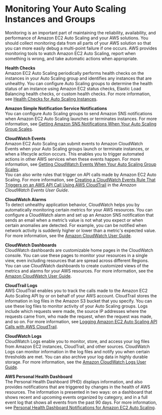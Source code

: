 # Monitoring Your Auto Scaling Instances and Groups<a name="as-monitoring-features"></a>

Monitoring is an important part of maintaining the reliability, availability, and performance of Amazon EC2 Auto Scaling and your AWS solutions\. You should collect monitoring data from all parts of your AWS solution so that you can more easily debug a multi\-point failure if one occurs\. AWS provides monitoring tools to watch Amazon EC2 Auto Scaling, report when something is wrong, and take automatic actions when appropriate\.

**Health Checks**  
Amazon EC2 Auto Scaling periodically performs health checks on the instances in your Auto Scaling group and identifies any instances that are unhealthy\. You can configure Auto Scaling groups to determine the health status of an instance using Amazon EC2 status checks, Elastic Load Balancing health checks, or custom health checks\. For more information, see [Health Checks for Auto Scaling Instances](healthcheck.md)\.

**Amazon Simple Notification Service Notifications**  
You can configure Auto Scaling groups to send Amazon SNS notifications when Amazon EC2 Auto Scaling launches or terminates instances\. For more information, see [Getting Amazon SNS Notifications When Your Auto Scaling Group Scales](ASGettingNotifications.md)\.

**CloudWatch Events**  
Amazon EC2 Auto Scaling can submit events to Amazon CloudWatch Events when your Auto Scaling groups launch or terminate instances, or when a lifecycle action occurs\. This enables you to trigger automated actions in other AWS services when these events happen\. For more information, see [Getting CloudWatch Events When Your Auto Scaling Group Scales](cloud-watch-events.md)\.  
You can also write rules that trigger on API calls made by Amazon EC2 Auto Scaling\. For more information, see [Creating a CloudWatch Events Rule That Triggers on an AWS API Call Using AWS CloudTrail](https://docs.aws.amazon.com/AmazonCloudWatch/latest/events/Create-CloudWatch-Events-CloudTrail-Rule.html) in the *Amazon CloudWatch Events User Guide*\. 

**CloudWatch Alarms**  
To detect unhealthy application behavior, CloudWatch helps you by automatically monitoring certain metrics for your AWS resources\. You can configure a CloudWatch alarm and set up an Amazon SNS notification that sends an email when a metric’s value is not what you expect or when certain anomalies are detected\. For example, you can be notified when network activity is suddenly higher or lower than a metric's expected value\. For more information, see the [Amazon CloudWatch User Guide](https://docs.aws.amazon.com/AmazonCloudWatch/latest/DeveloperGuide/)\.

**CloudWatch Dashboards**  
CloudWatch dashboards are customizable home pages in the CloudWatch console\. You can use these pages to monitor your resources in a single view, even including resources that are spread across different Regions\. You can use CloudWatch dashboards to create customized views of the metrics and alarms for your AWS resources\. For more information, see the [Amazon CloudWatch User Guide](https://docs.aws.amazon.com/AmazonCloudWatch/latest/DeveloperGuide/)\.

**CloudTrail Logs**  
AWS CloudTrail enables you to track the calls made to the Amazon EC2 Auto Scaling API by or on behalf of your AWS account\. CloudTrail stores the information in log files in the Amazon S3 bucket that you specify\. You can use these log files to monitor activity of your Auto Scaling groups\. Logs include which requests were made, the source IP addresses where the requests came from, who made the request, when the request was made, and so on\. For more information, see [Logging Amazon EC2 Auto Scaling API Calls with AWS CloudTrail](logging-using-cloudtrail.md)\.

**CloudWatch Logs**  
CloudWatch Logs enable you to monitor, store, and access your log files from Amazon EC2 instances, CloudTrail, and other sources\. CloudWatch Logs can monitor information in the log files and notify you when certain thresholds are met\. You can also archive your log data in highly durable storage\. For more information, see the [Amazon CloudWatch Logs User Guide](https://docs.aws.amazon.com/AmazonCloudWatch/latest/logs/)\.

**AWS Personal Health Dashboard**  
The Personal Health Dashboard \(PHD\) displays information, and also provides notifications that are triggered by changes in the health of AWS resources\. The information is presented in two ways: on a dashboard that shows recent and upcoming events organized by category, and in a full event log that shows all events from the past 90 days\. For more information, see [Personal Health Dashboard Notifications for Amazon EC2 Auto Scaling](monitoring-personal-health-dashboard.md)\.